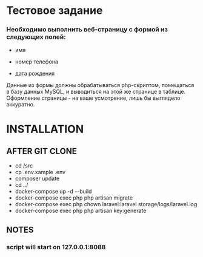 # Тестовое задание

### Необходимо выполнить веб-страницу с формой из следующих полей:

- имя

- номер телефона

- дата рождения

Данные из формы должны обрабатываться php-скриптом, помещаться в базу данных MySQL, и выводиться на этой же странице в таблице. Оформление страницы - на ваше усмотрение, лишь бы выглядело аккуратно.
 
# INSTALLATION

## AFTER GIT CLONE

   - cd /src
   - cp .env.xample .env
   - composer update
   - cd ../
   - docker-compose up -d --build
   - docker-compose exec php php artisan migrate
   - docker-compose exec php chown laravel:laravel storage/logs/laravel.log
   - docker-compose exec php php artisan key:generate

## NOTES

  ### script will start on 127.0.0.1:8088


